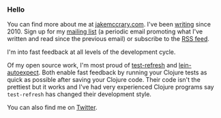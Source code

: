 ### Hello

You can find more about me at [jakemccrary.com](https://jakemccrary.com/about.html).
I've been [writing](https://jakemccrary.com/blog/archives/) since 2010.
Sign up for my [mailing list](https://jakemccrary.substack.com/welcome) (a periodic email promoting what I've written and read since the previous email) or subscribe to the [RSS feed](https://feeds.feedburner.com/JakeMccrarysMusings).

I'm into fast feedback at all levels of the development cycle.

Of my open source work, I'm most proud of [test-refresh](https://github.com/jakemcc/test-refresh) and [lein-autoexpect](https://github.com/clojure-expectations/lein-autoexpect).
Both enable fast feedback by running your Clojure tests as quick as possible after saving your Clojure code.
Their code isn't the prettiest but it works and I've had very experienced Clojure programs say `test-refresh` has changed their development style.

You can also find me on [Twitter](https://twitter.com/jakemcc).
